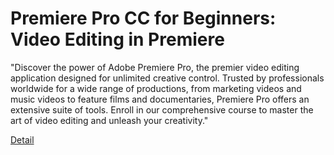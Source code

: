 # Premiere Pro CC for Beginners: Video Editing in Premiere

"Discover the power of Adobe Premiere Pro, the premier video editing application designed for unlimited creative control. Trusted by professionals worldwide for a wide range of productions, from marketing videos and music videos to feature films and documentaries, Premiere Pro offers an extensive suite of tools. Enroll in our comprehensive course to master the art of video editing and unleash your creativity." 

[Detail](https://eduitfree.com/courses/premiere-pro-cc-for-beginners-video-editing-in-premiere)